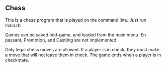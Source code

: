 <h2>Chess</h2>

<p>This is a chess program that is played on the command line. Just run main.rb</p>

<p>Games can be saved mid-game, and loaded from the main menu. En passant, Promotion, and Castling are not implemented. </p>

<p>Only legal chess moves are allowed. If a player is in check, they must make a move that will not leave them in check. The game ends when a player is in checkmate.</p>

<p><a href="/screenshots/screen1.png" target="_blank"><img src="/screenshots/screen1.png" alt="" style="max-width:100%;"></a></p>

<p><a href="/screenshots/screen1.png" target="_blank"><img src="/screenshots/screen1.png" alt="" style="max-width:100%;"></a></p>

<p><a href="/screenshots/screen1.png" target="_blank"><img src="/screenshots/screen1.png" alt="" style="max-width:100%;"></a></p>

<p><a href="/screenshots/screen1.png" target="_blank"><img src="/screenshots/screen1.png" alt="" style="max-width:100%;"></a></p>

<p><a href="/screenshots/screen1.png" target="_blank"><img src="/screenshots/screen1.png" alt="" style="max-width:100%;"></a></p>

<a href="/screenshots/screen1.png"></a>

<img src="/screenshots/screen1.png" alt="" style="max-width:100%;">

